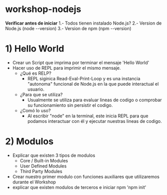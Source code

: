 # workshop-nodejs

**Verificar antes de iniciar**
1.- Todos tienen instalado Node.js?
2.- Version de Node.js (node --version)
3.- Version de npm (npm --version)

# 1) Hello World

* Crear un Script que imprima por terminar el mensaje 'Hello World'
* Hacer uso de REPL para imprimir el mismo mensaje.
    * ¿Qué es RELP?
        * REPL siginica Read-Eval-Print-Loop y es una instancia "autonoma" funcional de Node.js en la que puede interactual el usuario.
    * ¿Para que se utiliza?
        * Usualmente se utiliza para evaluar lineas de codigo o comprobar su funcionamiento sin persistir el codigo.
    * ¿Comó lo uso?
        * Al escribir "node" en la terminal, este inicia REPL para que podamos interactuar con él y ejecutar nuestras lineas de codigo.

# 2) Modulos

* Explicar que existen 3 tipos de modulos
    * Core / Built-in Modules
    * User Defined Modules
    * Third Party Modules
* Crear nuestro primer modulo con funciones auxiliares que utilizaremos durante el Workshop
* explicar que existen modulos de terceros e iniciar npm 'npm init'